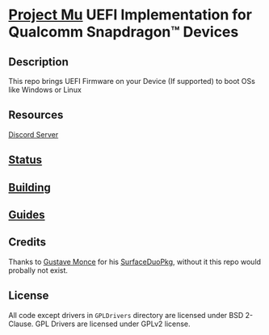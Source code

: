 # [Project Mu](https://microsoft.github.io/mu/) UEFI Implementation for Qualcomm Snapdragon™ Devices

<!-- ![Banner](https://github.com/Robotix22/MU-Qcom/blob/main/Pictures/Banner.png) -->

## Description

This repo brings UEFI Firmware on your Device (If supported) to boot OSs like Windows or Linux

## Resources

[Discord Server](https://discord.gg/Dx2QgMx7Sv)

## [Status](https://github.com/Robotix22/MU-Qcom/blob/main/Status.md)

## [Building](https://github.com/Robotix22/MU-Qcom/blob/main/Building.md)

## [Guides](https://github.com/Robotix22/UEFI-Guides/blob/main/Mu-Qcom/README.md)

## Credits

Thanks to [Gustave Monce](https://github.com/gus33000) for his [SurfaceDuoPkg](https://github.com/WOA-Project/SurfaceDuoPkg), without it this repo would probally not exist.

## License

All code except drivers in `GPLDrivers` directory are licensed under BSD 2-Clause.
GPL Drivers are licensed under GPLv2 license.
